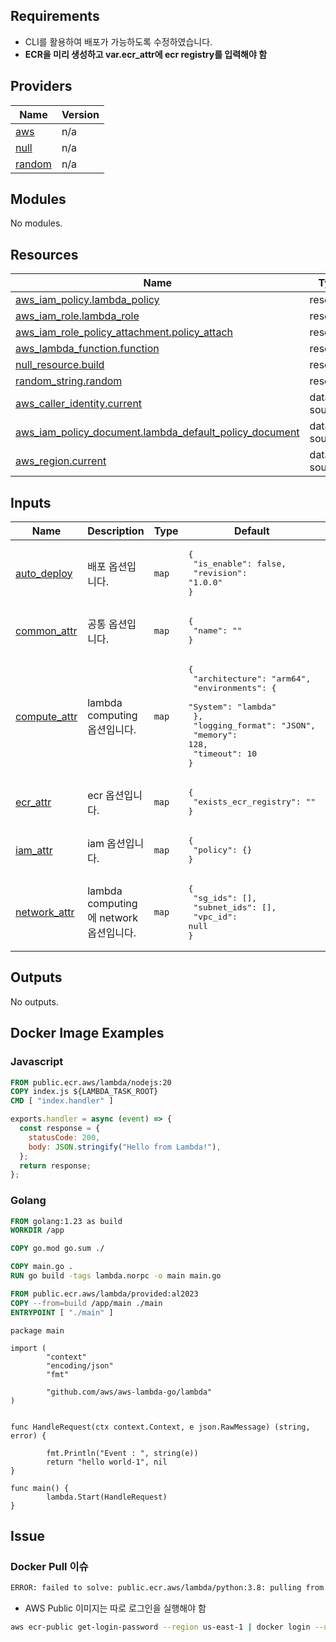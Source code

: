 <!-- BEGIN_TF_DOCS -->
## Requirements

- CLI를 활용하여 배포가 가능하도록 수정하였습니다.
- <b>ECR을 미리 생성하고 var.ecr_attr에 ecr registry를 입력해야 함</b>

## Providers

| Name | Version |
|------|---------|
| <a name="provider_aws"></a> [aws](#provider\_aws) | n/a |
| <a name="provider_null"></a> [null](#provider\_null) | n/a |
| <a name="provider_random"></a> [random](#provider\_random) | n/a |

## Modules

No modules.

## Resources

| Name | Type |
|------|------|
| [aws_iam_policy.lambda_policy](https://registry.terraform.io/providers/hashicorp/aws/latest/docs/resources/iam_policy) | resource |
| [aws_iam_role.lambda_role](https://registry.terraform.io/providers/hashicorp/aws/latest/docs/resources/iam_role) | resource |
| [aws_iam_role_policy_attachment.policy_attach](https://registry.terraform.io/providers/hashicorp/aws/latest/docs/resources/iam_role_policy_attachment) | resource |
| [aws_lambda_function.function](https://registry.terraform.io/providers/hashicorp/aws/latest/docs/resources/lambda_function) | resource |
| [null_resource.build](https://registry.terraform.io/providers/hashicorp/null/latest/docs/resources/resource) | resource |
| [random_string.random](https://registry.terraform.io/providers/hashicorp/random/latest/docs/resources/string) | resource |
| [aws_caller_identity.current](https://registry.terraform.io/providers/hashicorp/aws/latest/docs/data-sources/caller_identity) | data source |
| [aws_iam_policy_document.lambda_default_policy_document](https://registry.terraform.io/providers/hashicorp/aws/latest/docs/data-sources/iam_policy_document) | data source |
| [aws_region.current](https://registry.terraform.io/providers/hashicorp/aws/latest/docs/data-sources/region) | data source |

## Inputs

| Name | Description | Type | Default | Required |
|------|-------------|------|---------|:--------:|
| <a name="input_auto_deploy"></a> [auto\_deploy](#input\_auto\_deploy) | 배포 옵션입니다. | `map` | <pre>{<br>  "is_enable": false,<br>  "revision": "1.0.0"<br>}</pre> | no |
| <a name="input_common_attr"></a> [common\_attr](#input\_common\_attr) | 공통 옵션입니다. | `map` | <pre>{<br>  "name": ""<br>}</pre> | no |
| <a name="input_compute_attr"></a> [compute\_attr](#input\_compute\_attr) | lambda computing 옵션입니다. | `map` | <pre>{<br>  "architecture": "arm64",<br>  "environments": {<br>    "System": "lambda"<br>  },<br>  "logging_format": "JSON",<br>  "memory": 128,<br>  "timeout": 10<br>}</pre> | no |
| <a name="input_ecr_attr"></a> [ecr\_attr](#input\_ecr\_attr) | ecr 옵션입니다. | `map` | <pre>{<br>  "exists_ecr_registry": ""<br>}</pre> | no |
| <a name="input_iam_attr"></a> [iam\_attr](#input\_iam\_attr) | iam 옵션입니다. | `map` | <pre>{<br>  "policy": {}<br>}</pre> | no |
| <a name="input_network_attr"></a> [network\_attr](#input\_network\_attr) | lambda computing에 network 옵션입니다. | `map` | <pre>{<br>  "sg_ids": [],<br>  "subnet_ids": [],<br>  "vpc_id": null<br>}</pre> | no |

## Outputs

No outputs.
<!-- END_TF_DOCS -->

## Docker Image Examples

### Javascript

```Dockerfile
FROM public.ecr.aws/lambda/nodejs:20
COPY index.js ${LAMBDA_TASK_ROOT}
CMD [ "index.handler" ]
```

```javascript
exports.handler = async (event) => {
  const response = {
    statusCode: 200,
    body: JSON.stringify("Hello from Lambda!"),
  };
  return response;
};
```

### Golang

```Dockerfile
FROM golang:1.23 as build
WORKDIR /app

COPY go.mod go.sum ./

COPY main.go .
RUN go build -tags lambda.norpc -o main main.go

FROM public.ecr.aws/lambda/provided:al2023
COPY --from=build /app/main ./main
ENTRYPOINT [ "./main" ]
```

```golang
package main

import (
        "context"
        "encoding/json"
        "fmt"

        "github.com/aws/aws-lambda-go/lambda"
)


func HandleRequest(ctx context.Context, e json.RawMessage) (string, error) {

        fmt.Println("Event : ", string(e))
        return "hello world-1", nil
}

func main() {
        lambda.Start(HandleRequest)
}
```

## Issue

### Docker Pull 이슈

```sh
ERROR: failed to solve: public.ecr.aws/lambda/python:3.8: pulling from host public.ecr.aws failed with status code: 403 Forbidden
```

- AWS Public 이미지는 따로 로그인을 실행해야 함

```sh
aws ecr-public get-login-password --region us-east-1 | docker login --username AWS --password-stdin public.ecr.aws
```